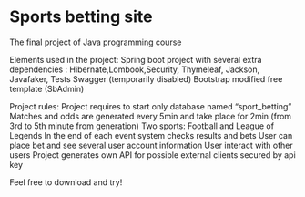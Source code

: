 # Sports betting site
The final project of Java programming course

Elements used in the project:
Spring  boot project with several extra dependencies : 
Hibernate,Lombook,Security, Thymeleaf, Jackson,  Javafaker, Tests
Swagger (temporarily disabled)
Bootstrap  modified free template (SbAdmin)

Project rules:
Project  requires to start only  database named “sport_betting”
Matches and odds are generated every 5min  and take place for 2min (from  3rd to 5th minute  from generation)
Two  sports:  Football and League of Legends
In the end of each event system checks results and bets
User can place bet and see several user account  information
User interact with other users
Project  generates own  API  for possible  external  clients  secured by api key

Feel free to download and try!
